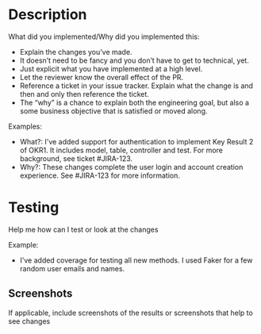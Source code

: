 # Description
What did you implemented/Why did you implemented this:
 - Explain the changes you’ve made. 
 - It doesn’t need to be fancy and you don’t have to get to technical, yet. 
 - Just explicit what you have implemented at a high level. 
 - Let the reviewer know the overall effect of the PR.
 - Reference a ticket in your issue tracker. Explain what the change is and then and only then reference the ticket.
 - The “why” is a chance to explain both the engineering goal, but also a some business objective that is satisfied or moved along.
 
 Examples:
 - What?: I've added support for authentication to implement Key Result 2 of OKR1. It includes 
model, table, controller and test. For more background, see ticket #JIRA-123.
 - Why?: These changes complete the user login and account creation experience. See #JIRA-123 for more information.
 
 # Testing
 Help me how can I test or look at the changes
 
 Example:
  - I've added coverage for testing all new methods. I used Faker for a few random user emails and names.
  
  ## Screenshots 
If applicable, include screenshots of the results or screenshots that help to see changes
